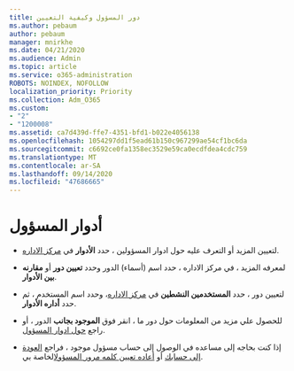 ```yaml
---
title: دور المسؤول وكيفية التعيين
ms.author: pebaum
author: pebaum
manager: mnirkhe
ms.date: 04/21/2020
ms.audience: Admin
ms.topic: article
ms.service: o365-administration
ROBOTS: NOINDEX, NOFOLLOW
localization_priority: Priority
ms.collection: Adm_O365
ms.custom:
- "2"
- "1200008"
ms.assetid: ca7d439d-ffe7-4351-bfd1-b022e4056138
ms.openlocfilehash: 1054297dd1f5ead61b150c967299ae54cf1bc6da
ms.sourcegitcommit: c6692ce0fa1358ec3529e59ca0ecdfdea4cdc759
ms.translationtype: MT
ms.contentlocale: ar-SA
ms.lasthandoff: 09/14/2020
ms.locfileid: "47686665"
---
```

# <a name="admin-roles"></a>أدوار المسؤول

- لتعيين المزيد أو التعرف عليه حول ادوار المسؤولين ، حدد **الأدوار** في [مركز الاداره](https://admin.microsoft.com/Adminportal/Home#/roles).

- لمعرفه المزيد ، في مركز الاداره ، حدد اسم (أسماء) الدور وحدد **تعيين دور** أو **مقارنه بين الأدوار**.

- لتعيين دور ، حدد **المستخدمين النشطين** في [مركز الاداره](https://admin.microsoft.com/Adminportal/Home#/users)، وحدد اسم المستخدم ، ثم حدد  **أداره الأدوار**.

- للحصول علي مزيد من المعلومات حول دور ما ، انقر فوق **الموجود بجانب** الدور ، أو راجع [حول ادوار المسؤول](https://docs.microsoft.com/microsoft-365/admin/add-users/about-admin-roles).

- إذا كنت بحاجه إلى مساعده في الوصول إلى حساب مسؤول موجود ، فراجع [العودة إلى حسابك](https://passwordreset.microsoftonline.com/) أو [أعاده تعيين كلمه مرور المسؤول](https://docs.microsoft.com/microsoft-365/admin/add-users/reset-passwords#reset-my-admin-password)الخاصة بي.
